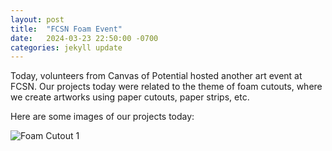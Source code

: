 ```yaml
---
layout: post
title:  "FCSN Foam Event"
date:   2024-03-23 22:50:00 -0700
categories: jekyll update
---
```


Today, volunteers from Canvas of Potential hosted another art event at FCSN.
Our projects today were related to the theme of foam cutouts, where we create artworks using
paper cutouts, paper strips, etc.

Here are some images of our projects today:

![Foam Cutout 1](/assets/images/gallery/thumbnails/2023-07-10-sunflower-1)